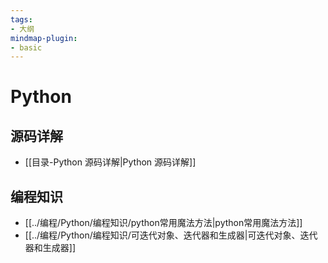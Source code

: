 ```yaml
---
tags: 
- 大纲
mindmap-plugin: 
- basic
---
```


# Python

## 源码详解
- [[目录-Python 源码详解|Python 源码详解]]

## 编程知识
- [[../编程/Python/编程知识/python常用魔法方法|python常用魔法方法]]
- [[../编程/Python/编程知识/可迭代对象、迭代器和生成器|可迭代对象、迭代器和生成器]]